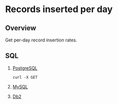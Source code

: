 # Records inserted per day

## Overview

Get per-day record insertion rates.

## SQL

1. [PostgreSQL](records-inserted-per-day-postgresql.sql)

    ```console
    curl -X GET 
    ````

1. [MySQL]()
1. [Db2]()